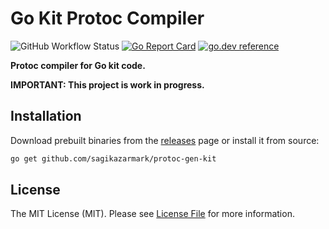 # Go Kit Protoc Compiler

![GitHub Workflow Status](https://img.shields.io/github/workflow/status/sagikazarmark/todobackend-go-kit/CI?style=flat-square)
[![Go Report Card](https://goreportcard.com/badge/github.com/sagikazarmark/protoc-gen-kit?style=flat-square)](https://goreportcard.com/report/github.com/sagikazarmark/protoc-gen-kit)
[![go.dev reference](https://img.shields.io/badge/go.dev-reference-007d9c?logo=go&logoColor=white&style=flat-square)](https://pkg.go.dev/mod/github.com/sagikazarmark/protoc-gen-kit)

**Protoc compiler for Go kit code.**


**IMPORTANT: This project is work in progress.**


## Installation

Download prebuilt binaries from the [releases](https://github.com/sagikazarmark/protoc-gen-kit/releases) page or install it from source:

```bash
go get github.com/sagikazarmark/protoc-gen-kit
```


## License

The MIT License (MIT). Please see [License File](LICENSE) for more information.
